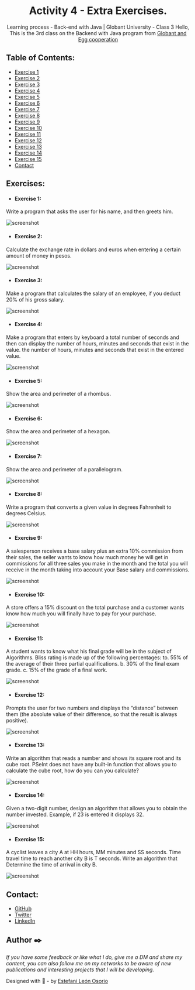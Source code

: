 <h1 align="center">Activity 4 - Extra Exercises.</h1>

<div align="center">
Learning process - Back-end with Java | Globant University - Class 3
Hello, This is the 3rd class on the Backend with Java program from <a href="https://globant.eggcooperation.com/" target="_blank">Globant and Egg cooperation</a>
</div>

<!-- TABLE OF CONTENTS -->

## Table of Contents:

- <a href="https://github.com/EstefaniLeon/Back-end-with-Java-Globant-University/blob/main/Class%203/Activity%204/Activity_4_Exercise_1.psc" target="_blank">Exercise 1</a>
- <a href="https://github.com/EstefaniLeon/Back-end-with-Java-Globant-University/blob/main/Class%203/Activity%204/Activity_4_Exercise_2.psc" target="_blank">Exercise 2</a>
- <a href="https://github.com/EstefaniLeon/Back-end-with-Java-Globant-University/blob/main/Class%203/Activity%204/Activity_4_Exercise_3.psc" target="_blank">Exercise 3</a>
- <a href="https://github.com/EstefaniLeon/Back-end-with-Java-Globant-University/blob/main/Class%203/Activity%204/Activity_4_Exercise_4.psc" target="_blank">Exercise 4</a>
- <a href="https://github.com/EstefaniLeon/Back-end-with-Java-Globant-University/blob/main/Class%203/Activity%204/Activity_4_Exercise_5.psc" target="_blank">Exercise 5</a>
- <a href="https://github.com/EstefaniLeon/Back-end-with-Java-Globant-University/blob/main/Class%203/Activity%204/Activity_4_Exercise_6.psc" target="_blank">Exercise 6</a>
- <a href="https://github.com/EstefaniLeon/Back-end-with-Java-Globant-University/blob/main/Class%203/Activity%204/Activity_4_Exercise_7.psc" target="_blank">Exercise 7</a>
- <a href="https://github.com/EstefaniLeon/Back-end-with-Java-Globant-University/blob/main/Class%203/Activity%204/Activity_4_Exercise_8.psc" target="_blank">Exercise 8</a>
- <a href="https://github.com/EstefaniLeon/Back-end-with-Java-Globant-University/blob/main/Class%203/Activity%204/Activity_4_Exercise_9.psc" target="_blank">Exercise 9</a>
- <a href="https://github.com/EstefaniLeon/Back-end-with-Java-Globant-University/blob/main/Class%203/Activity%204/Activity_4_Exercise_10.psc" target="_blank">Exercise 10</a>
- <a href="https://github.com/EstefaniLeon/Back-end-with-Java-Globant-University/blob/main/Class%203/Activity%204/Activity_4_Exercise_11.psc" target="_blank">Exercise 11</a>
- <a href="https://github.com/EstefaniLeon/Back-end-with-Java-Globant-University/blob/main/Class%203/Activity%204/Activity_4_Exercise_12.psc" target="_blank">Exercise 12</a>
- <a href="https://github.com/EstefaniLeon/Back-end-with-Java-Globant-University/blob/main/Class%203/Activity%204/Activity_4_Exercise_13.psc" target="_blank">Exercise 13</a>
- <a href="https://github.com/EstefaniLeon/Back-end-with-Java-Globant-University/blob/main/Class%203/Activity%204/Activity_4_Exercise_14.psc" target="_blank">Exercise 14</a>
- <a href="https://github.com/EstefaniLeon/Back-end-with-Java-Globant-University/blob/main/Class%203/Activity%204/Activity_4_Exercise_15.psc" target="_blank">Exercise 15</a>
- [Contact](#contact)

<!-- EXERCISES -->
## Exercises:

- #### Exercise 1:
Write a program that asks the user for his name, and then greets him.

![screenshot](https://github.com/EstefaniLeon/Back-end-with-Java-Globant-University/blob/main/Class%203/Activity%204/Activity_4_Exercise_1.PNG)

- #### Exercise 2: 
Calculate the exchange rate in dollars and euros when entering a certain amount of money in pesos.

![screenshot](https://github.com/EstefaniLeon/Back-end-with-Java-Globant-University/blob/main/Class%203/Activity%204/Activity_4_Exercise_2.PNG)

- #### Exercise 3:
Make a program that calculates the salary of an employee, if you deduct 20% of his gross salary.

![screenshot](https://github.com/EstefaniLeon/Back-end-with-Java-Globant-University/blob/main/Class%203/Activity%204/Activity_4_Exercise_3.PNG)

- #### Exercise 4:
Make a program that enters by keyboard a total number of seconds and then can display the number of hours, minutes and seconds that exist in the value.
the number of hours, minutes and seconds that exist in the entered value.

![screenshot](https://github.com/EstefaniLeon/Back-end-with-Java-Globant-University/blob/main/Class%203/Activity%204/Activity_4_Exercise_4.PNG)

- #### Exercise 5:
Show the area and perimeter of a rhombus.

![screenshot](https://github.com/EstefaniLeon/Back-end-with-Java-Globant-University/blob/main/Class%203/Activity%204/Activity_4_Exercise_5.PNG)

- #### Exercise 6:
Show the area and perimeter of a hexagon.

![screenshot](https://github.com/EstefaniLeon/Back-end-with-Java-Globant-University/blob/main/Class%203/Activity%204/Activity_4_Exercise_6.PNG)

- #### Exercise 7:
Show the area and perimeter of a parallelogram.

![screenshot](https://github.com/EstefaniLeon/Back-end-with-Java-Globant-University/blob/main/Class%203/Activity%204/Activity_4_Exercise_7.PNG)

- #### Exercise 8:
Write a program that converts a given value in degrees Fahrenheit to degrees Celsius.

![screenshot](https://github.com/EstefaniLeon/Back-end-with-Java-Globant-University/blob/main/Class%203/Activity%204/Activity_4_Exercise_8.PNG)

- #### Exercise 9:
A salesperson receives a base salary plus an extra 10% commission from their sales, the
seller wants to know how much money he will get in commissions for all three
sales you make in the month and the total you will receive in the month taking into account your
Base salary and commissions.

![screenshot](https://github.com/EstefaniLeon/Back-end-with-Java-Globant-University/blob/main/Class%203/Activity%204/Activity_4_Exercise_9.PNG)

- #### Exercise 10:
A store offers a 15% discount on the total purchase and a customer wants
know how much you will finally have to pay for your purchase.

![screenshot](https://github.com/EstefaniLeon/Back-end-with-Java-Globant-University/blob/main/Class%203/Activity%204/Activity_4_Exercise_10.PNG)

- #### Exercise 11:
A student wants to know what his final grade will be in the subject of Algorithms. Bliss
rating is made up of the following percentages:
to. 55% of the average of their three partial qualifications.
b. 30% of the final exam grade.
c. 15% of the grade of a final work.

![screenshot](https://github.com/EstefaniLeon/Back-end-with-Java-Globant-University/blob/main/Class%203/Activity%204/Activity_4_Exercise_11.PNG)

- #### Exercise 12:
Prompts the user for two numbers and displays the “distance” between them (the absolute value of their
difference, so that the result is always positive).

![screenshot](https://github.com/EstefaniLeon/Back-end-with-Java-Globant-University/blob/main/Class%203/Activity%204/Activity_4_Exercise_12.PNG)

- #### Exercise 13:
Write an algorithm that reads a number and shows its square root and its cube root.
PSeInt does not have any built-in function that allows you to calculate the cube root, how do you
can you calculate?

![screenshot](https://github.com/EstefaniLeon/Back-end-with-Java-Globant-University/blob/main/Class%203/Activity%204/Activity_4_Exercise_13.PNG)

- #### Exercise 14:
Given a two-digit number, design an algorithm that allows you to obtain the number
invested. Example, if 23 is entered it displays 32.

![screenshot](https://github.com/EstefaniLeon/Back-end-with-Java-Globant-University/blob/main/Class%203/Activity%204/Activity_4_Exercise_14.PNG)

- #### Exercise 15:
A cyclist leaves a city A at HH hours, MM minutes and SS seconds. Time
travel time to reach another city B is T seconds. Write an algorithm that
Determine the time of arrival in city B.

![screenshot](https://github.com/EstefaniLeon/Back-end-with-Java-Globant-University/blob/main/Class%203/Activity%204/Activity_4_Exercise_15.PNG)


<!-- CONTACT -->

## Contact:

- [GitHub](https://github.com/EstefaniLeon)
- [Twitter](https://twitter.com/Esleos1)
- [LinkedIn](https://www.linkedin.com/in/estefani-leon-osorio-34a56a244/)

## Author ✒️

_If you have some feedback or like what I do, give me a DM and share my content, you can also follow me on my networks to be aware of new publications and interesting projects that I will be developing._

Designed with 💖 - by [Estefani León Osorio](https://github.com/EstefaniLeon)
